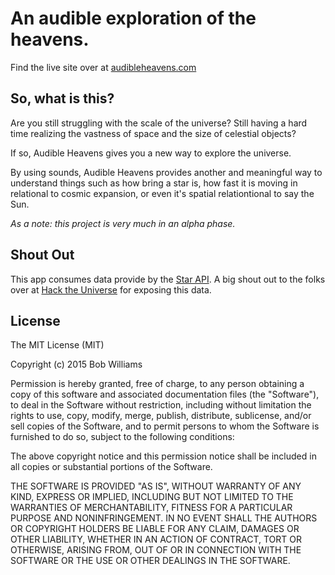 # An audible exploration of the heavens.

Find the live site over at [audibleheavens.com](http://audibleheavens.com)

## So, what is this?

Are you still struggling with the scale of the universe?  Still having a hard time realizing the vastness of space and the size of celestial objects?

If so, Audible Heavens gives you a new way to explore the universe.

By using sounds, Audible Heavens provides another and meaningful way to understand things such as how bring a star is, how fast it is moving in relational to cosmic expansion, or even it's spatial relationtional to say the Sun.

_As a note: this project is very much in an alpha phase._

## Shout Out

This app consumes data provide by the [Star API](http://star-api.herokuapp.com/).  A big shout out to the folks over at [Hack the Universe](https://github.com/HacktheUniverse) for exposing this data.

## License

The MIT License (MIT)

Copyright (c) 2015 Bob Williams

Permission is hereby granted, free of charge, to any person obtaining a copy of this software and associated documentation files (the "Software"), to deal in the Software without restriction, including without limitation the rights to use, copy, modify, merge, publish, distribute, sublicense, and/or sell copies of the Software, and to permit persons to whom the Software is furnished to do so, subject to the following conditions:

The above copyright notice and this permission notice shall be included in all copies or substantial portions of the Software.

THE SOFTWARE IS PROVIDED "AS IS", WITHOUT WARRANTY OF ANY KIND, EXPRESS OR IMPLIED, INCLUDING BUT NOT LIMITED TO THE WARRANTIES OF MERCHANTABILITY, FITNESS FOR A PARTICULAR PURPOSE AND NONINFRINGEMENT. IN NO EVENT SHALL THE AUTHORS OR COPYRIGHT HOLDERS BE LIABLE FOR ANY CLAIM, DAMAGES OR OTHER LIABILITY, WHETHER IN AN ACTION OF CONTRACT, TORT OR OTHERWISE, ARISING FROM, OUT OF OR IN CONNECTION WITH THE SOFTWARE OR THE USE OR OTHER DEALINGS IN THE SOFTWARE.
